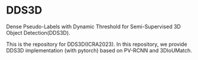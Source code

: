 # DDS3D
Dense Pseudo-Labels with Dynamic Threshold for Semi-Supervised 3D Object Detection(DDS3D).

This is the repository for DDS3D(ICRA2023).
In this repository, we provide DDS3D implementation (with pytorch) based on PV-RCNN and 3DIoUMatch.

